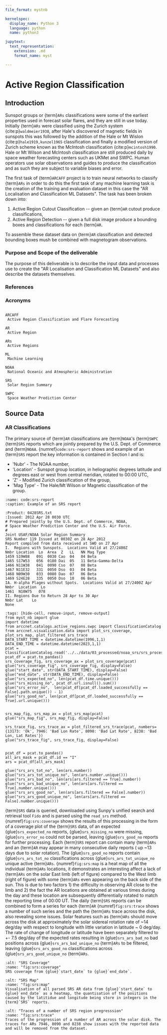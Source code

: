 ```yaml
---
file_format: mystnb

kernelspec:
  display_name: Python 3
  language: python
  name: python3

jupytext:
  text_representation:
    extension: .md
    format_name: myst

---
```


# Active Region Classification

## Introduction

Sunspot groups or {term}`ARs` classifications were some of the earliest properties used in forecast solar flares, and they are still in use today.
Initially {term}`ARs` were classified using the Zurich system {cite:p}`waldmeier1938`, after Hale's discovered of magnetic fields in sunspots this was followed by the addition of the Hale or Mt Wislon {cite:p}`hale1919,kunzel1965` classification and finally a modified version of Zurich scheme known as the McIntosh classification {cite:p}`mcintosh1990`.
Hale or Mt Wilson and McIntosh classification are still produced daily by space weather forecasting centers such as UKMet and SWPC.
Human operators use solar observations and guides to produce the classification and as such they are subject to variable biases and error.

The first task of {term}`ARCAFF` project is to train neural networks to classify {term}`ARs` in order to do this the first task of any machine learning task is the creation of the training and evaluation dataset in this case the "AR Localisation and Classification ML Datasets".
The task has been broken down into:

1. Active Region Cutout Classification -- given an {term}`AR` cutout produce classifications,
2. Active Region Detection -- given a full disk image produce a bounding boxes and classifications for each {term}`AR`.

To assemble these dataset data on {term}`AR` classification and detected bounding boxes mush be combined with magnetogram observations.

### Purpose and Scope of the deliverable

The purpose of this deliverable is to describe the input data and processes use to create the "AR Localisation and Classification ML Datasets" and also describe the datasets themselves.

### References

### Acronyms

```{glossary}

ARCAFF
 Active Region Classification and Flare Forecasting

AR
 Active Region

ARs
 Active Regions

ML
 Machine Learning

NOAA
 National Oceanic and Atmospheric Administration

SRS
 Solar Region Summary

SWPC
 Space Weather Prediction Center
```

## Source Data

### AR Classifications

The primary source of {term}`AR` classifications are {term}`NOAA`'s {term}`SWPC` {term}`SRS` reports which are jointly prepared by the U.S. Dept. of Commerce and {term}`NOAA`.
{numref}`code:srs-report` shows and example of an {term}`SRS` report the key information is contained in Section I and is:

* 'Nubr' - The NOAA number,
* 'Location' - Sunspot group location, in heliographic degrees latitude and degrees east or west from central meridian, rotated to 00:00 UTC,
* 'Z' - Modified Zurich classification of the group,
* 'Mag Type' - The Hale/Mt Wilson or Magnetic classification of the group.

```{code-block} text
:name: code:srs-report
:caption: Example of an SRS report

:Product: 0428SRS.txt
:Issued: 2012 Apr 28 0030 UTC
# Prepared jointly by the U.S. Dept. of Commerce, NOAA,
# Space Weather Prediction Center and the U.S. Air Force.
#
Joint USAF/NOAA Solar Region Summary
SRS Number 119 Issued at 0030Z on 28 Apr 2012
Report compiled from data received at SWO on 27 Apr
I.  Regions with Sunspots.  Locations Valid at 27/2400Z
Nmbr Location  Lo  Area  Z   LL   NN Mag Type
1459 S19W88   091  0030 Cao  04   04 Beta
1465 S17W53   056  0180 Dai  05   11 Beta-Gamma-Delta
1466 N11W38   041  0090 Cso  07   08 Beta
1467 N11E32   331  0050 Dso  03   04 Beta
1468 N09W30   033  0080 Dao  07   06 Beta
1469 S24E28   335  0050 Dso  10   06 Beta
IA. H-alpha Plages without Spots.  Locations Valid at 27/2400Z Apr
Nmbr  Location  Lo
1461  N10W75   078
II. Regions Due to Return 28 Apr to 30 Apr
Nmbr Lat    Lo
None
```

```{code-cell} python3
:tags: [hide-cell, remove-input, remove-output]
from myst_nb import glue
import datetime
from arccnet.catalogs.active_regions.swpc import ClassificationCatalog
from arccnet.visualisation.data import plot_srs_coverage, plot_srs_map, plot_filtered_srs_trace
DATA_START_TIME = datetime.datetime(1996,1,1)
DATA_END_TIME = datetime.datetime(2023,1,1)
pcat = ClassificationCatalog.read('../../data/03_processed/noaa_srs/srs_processed_catalog.parq')
pcat_df = pcat.to_pandas()
srs_coverage_fig, srs_coverage_ax = plot_srs_coverage(pcat)
glue("srs_coverage_fig", srs_coverage_fig, display=False)
glue("start_date", str(DATA_START_TIME), display=False)
glue("end_date", str(DATA_END_TIME), display=False)
glue("srs_expected_no", len(pcat_df.time.unique()))
glue("srs_missing_no", pcat_df.url.isnull().sum())
glue("srs_error_no",  len(pcat_df[pcat_df.loaded_successfully == False].path.unique()) - 1)
glue("srs_good_no", len(pcat_df[pcat_df.loaded_successfully == True].url.unique()))


srs_map_fig, srs_map_ax = plot_srs_map(pcat)
glue("srs_map_fig", srs_map_fig, display=False)

srs_trace_fig, srs_trace_ax = plot_filtered_srs_trace(pcat, numbers={13173: 'Ok', 7946: 'Bad Lon Rate', 8090: 'Bad Lat Rate', 8238: 'Bad Lon, Lat Rates'})
glue("srs_trace_fig", srs_trace_fig, display=False)


pcat_df = pcat.to_pandas()
all_ars_mask = pcat_df.id == "I"
ars = pcat_df[all_ars_mask]

glue("srs_ars_tot_no", len(ars.number))
glue("srs_ars_tot_unique_no", len(ars.number.unique()))
glue("srs_ars_bad_no", len(ars[ars.filtered == True].number))
glue("srs_ars_bad_unique_no", len(ars[ars.filtered == True].number.unique()))
glue("srs_ars_good_no", len(ars[ars.filtered == False].number))
glue("srs_ars_good_unique_no", len(ars[ars.filtered == False].number.unique()))
```

{term}`SRS` data is queried, downloaded using Sunpy's unified search and retrieval tool `Fido` and is parsed using the `read_srs` method.
{numref}`fig:srs:coverage` shows the results of this processing in the form of a coverage plot of the {term}`SRS` data, of an expected {glue}`srs_expected_no` reports, {glue}`srs_missing_no` were missing,  {glue}`srs_error_no` could not be parsed, leaving {glue}`srs_good_no` reports for further processing.
Each {term}`SRS` report can contain many {term}`ARs` and an {term}`AR` may appear in many consecutive daily reports ( up ~13 days due to solar rotation).
The {glue}`srs_good_no` reports contain {glue}`srs_ars_tot_no` classifications across {glue}`srs_ars_tot_unique_no` unique active {term}`ARs`.
{numref}`fig:srs:map` is a heat map of all the individual {term}`ARs` locations, it demonstrates an interesting affect a lack of {term}`ARs` on the solar East limb (left of figure) compared to the West limb (right of figure) with some {term}`ARs` even appearing on the back side of the sun.
This is due to two factors 1) the difficulty in observing AR close to the limb and 2) the fact the AR locations are obtained at various times during the day and these location are subsequently differentially rotated to match the reporting time of 00:00 UT.
The daily {term}`SRS` reports can be combined to form a series for each {term}`AR` {numref}`fig:srs:trace` shows a number of such series and the path the {term}`ARs` trace across the disk, also revealing some issues.
Solar features such as {term}`ARs` should move across the disk at approximately the solar sidereal rotation rate of ~14 deg/day with respect to longitude with little variation in latitude ~ 0 deg/day.
The rate of change of longitude or latitude have been separately filtered to +- 7.5 deg/day of the expected rates resulting in {glue}`srs_ars_bad_no` bad positions across {glue}`srs_ars_bad_unique_no` {term}`ARs` to be filtered, leaving {glue}`srs_ars_good_no` classifications across {glue}`srs_ars_good_unique_no` {term}`ARs`.

```{glue:figure} srs_coverage_fig
:alt: "SRS Coverage"
:name: "fig:srs:coverage"
SRS coverage from {glue}`start_date` to {glue}`end_date`.
```

```{glue:figure} srs_map_fig
:alt: "SRS Map"
:name: "fig:srs:map"
Visualisation of all parsed SRS AR data from {glue}`start_date` to {glue}`end_date` as a heatmap, the quantisation of the positions caused by the latitidue and longitude being store in integers in the {term}`SRS` reports.
```

```{glue:figure} srs_trace_fig
:alt: "Traces of a number of SRS region pregresssion"
:name: "fig:srs:trace"
Traces of the progression of a number of AR across the solar disk. The traces for ARs 7946, 8090 and 8238 show issues with the reported data and will be removed from the dataset.
```

<!-- ## Summary

## Bibliography

```{bibliography}
``` -->
